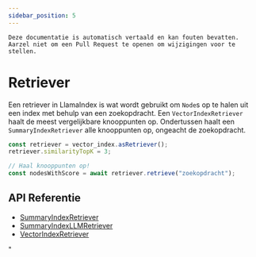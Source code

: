 ```yaml
---
sidebar_position: 5
---
```


`Deze documentatie is automatisch vertaald en kan fouten bevatten. Aarzel niet om een Pull Request te openen om wijzigingen voor te stellen.`

# Retriever

Een retriever in LlamaIndex is wat wordt gebruikt om `Node`s op te halen uit een index met behulp van een zoekopdracht. Een `VectorIndexRetriever` haalt de meest vergelijkbare knooppunten op. Ondertussen haalt een `SummaryIndexRetriever` alle knooppunten op, ongeacht de zoekopdracht.

```typescript
const retriever = vector_index.asRetriever();
retriever.similarityTopK = 3;

// Haal knooppunten op!
const nodesWithScore = await retriever.retrieve("zoekopdracht");
```

## API Referentie

- [SummaryIndexRetriever](../../api/classes/SummaryIndexRetriever.md)
- [SummaryIndexLLMRetriever](../../api/classes/SummaryIndexLLMRetriever.md)
- [VectorIndexRetriever](../../api/classes/VectorIndexRetriever.md)

"
